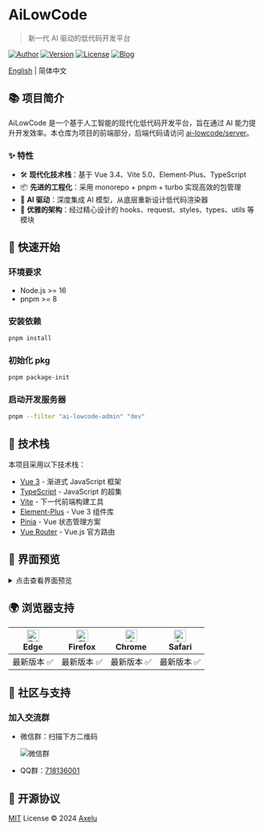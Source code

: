 # AiLowCode
> 新一代 AI 驱动的低代码开发平台

[![Author](https://img.shields.io/badge/Author-Axelu-orange.svg)](https://ailowcode.app)
[![Version](https://img.shields.io/badge/version-开发中-brightgreen.svg)](https://github.com/ai-lowcode/core/releases/tag/)
[![License](https://img.shields.io/badge/license-MIT-blue.svg)](https://github.com/ai-lowcode/core/blob/master/LICENSE)
[![Blog](https://img.shields.io/badge/Blog-axelu.me-yellow.svg)](https://axelu.me)

[English](./README.en.md) | 简体中文

## 📚 项目简介

AiLowCode 是一个基于人工智能的现代化低代码开发平台，旨在通过 AI 能力提升开发效率。本仓库为项目的前端部分，后端代码请访问 [ai-lowcode/server](https://github.com/ai-lowcode/server)。

### ✨ 特性

- 🛠️ **现代化技术栈**：基于 Vue 3.4、Vite 5.0、Element-Plus、TypeScript
- 📦 **先进的工程化**：采用 monorepo + pnpm + turbo 实现高效的包管理
- 🤖 **AI 驱动**：深度集成 AI 模型，从底层重新设计低代码渲染器
- 🎨 **优雅的架构**：经过精心设计的 hooks、request、styles、types、utils 等模块

## 🚀 快速开始

### 环境要求

- Node.js >= 16
- pnpm >= 8

### 安装依赖

```bash
pnpm install
```

### 初始化 pkg

```bash
pnpm package-init
```

### 启动开发服务器

```bash
pnpm --filter "ai-lowcode-admin" "dev"
```

## 🔧 技术栈

本项目采用以下技术栈：

- [Vue 3](https://v3.vuejs.org/) - 渐进式 JavaScript 框架
- [TypeScript](https://www.typescriptlang.org/) - JavaScript 的超集
- [Vite](https://vitejs.dev/) - 下一代前端构建工具
- [Element-Plus](https://element-plus.org/) - Vue 3 组件库
- [Pinia](https://pinia.vuejs.org/) - Vue 状态管理方案
- [Vue Router](https://router.vuejs.org/) - Vue.js 官方路由

## 📸 界面预览

<details>
<summary>点击查看界面预览</summary>

![界面预览](https://cdn.jsdelivr.net/gh/axelulu/images@master/2024/20241007031408.png)
![设计器](https://cdn.jsdelivr.net/gh/axelulu/images@master/2024/20241007031335.png)
![组件配置](https://cdn.jsdelivr.net/gh/axelulu/images@master/2024/20241007031638.png)
</details>

## 🌍 浏览器支持

| [<img src="https://raw.githubusercontent.com/alrra/browser-logos/master/src/edge/edge_48x48.png" alt="Edge" width="24px" height="24px" />](http://godban.github.io/browsers-support-badges/)<br>Edge | [<img src="https://raw.githubusercontent.com/alrra/browser-logos/master/src/firefox/firefox_48x48.png" alt="Firefox" width="24px" height="24px" />](http://godban.github.io/browsers-support-badges/)<br>Firefox | [<img src="https://raw.githubusercontent.com/alrra/browser-logos/master/src/chrome/chrome_48x48.png" alt="Chrome" width="24px" height="24px" />](http://godban.github.io/browsers-support-badges/)<br>Chrome | [<img src="https://raw.githubusercontent.com/alrra/browser-logos/master/src/safari/safari_48x48.png" alt="Safari" width="24px" height="24px" />](http://godban.github.io/browsers-support-badges/)<br>Safari |
| :---: | :---: | :---: | :---: |
| 最新版本 ✅ | 最新版本 ✅ | 最新版本 ✅ | 最新版本 ✅ |

## 🤝 社区与支持

### 加入交流群

- 微信群：扫描下方二维码

  ![微信群](https://i.imgur.com/tD8L1B2.png)

- QQ群：[718136001](https://qm.qq.com/q/YPjQJoIxqI)

## 📄 开源协议

[MIT](https://github.com/ai-lowcode/core/blob/main/LICENSE) License © 2024 [Axelu](https://github.com/ai-lowcode)
